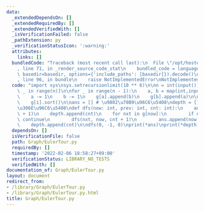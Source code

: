 ```yaml
---
data:
  _extendedDependsOn: []
  _extendedRequiredBy: []
  _extendedVerifiedWith: []
  _isVerificationFailed: false
  _pathExtension: py
  _verificationStatusIcon: ':warning:'
  attributes:
    links: []
  bundledCode: "Traceback (most recent call last):\n  File \"/opt/hostedtoolcache/Python/3.10.6/x64/lib/python3.10/site-packages/onlinejudge_verify/documentation/build.py\"\
    , line 71, in _render_source_code_stat\n    bundled_code = language.bundle(stat.path,\
    \ basedir=basedir, options={'include_paths': [basedir]}).decode()\n  File \"/opt/hostedtoolcache/Python/3.10.6/x64/lib/python3.10/site-packages/onlinejudge_verify/languages/python.py\"\
    , line 96, in bundle\n    raise NotImplementedError\nNotImplementedError\n"
  code: "import sys\nsys.setrecursionlimit(10 ** 6)\n\nn = int(input())\ng = [[] for\
    \ _ in range(n)]\n\nfor _ in range(n - 1):\n    a, b = map(int,input().split())\n\
    \    a -= 1\n    b -= 1\n    g[a].append(b)\n    g[b].append(a)\n\nfor i in range(n):\n\
    \    g[i].sort()\n\nans = [] # \u9802\u70B9\u96C6\u5408\ndepth = [] # \u6DF1\u3055\
    \u306E\u96C6\u5408\ndef dfs(now: int, prev: int, cnt: int):\n    ans.append(now\
    \ + 1)\n    depth.append(cnt)\n    for nxt in g[now]:\n        if nxt == prev:\
    \ continue\n        dfs(nxt, now, cnt + 1)\n        ans.append(now + 1)\n    \
    \    depth.append(cnt)\n\ndfs(0, -1, 0)\nprint(*ans)\nprint(*depth)"
  dependsOn: []
  isVerificationFile: false
  path: Graph/EulerTour.py
  requiredBy: []
  timestamp: '2022-02-06 18:58:27+09:00'
  verificationStatus: LIBRARY_NO_TESTS
  verifiedWith: []
documentation_of: Graph/EulerTour.py
layout: document
redirect_from:
- /library/Graph/EulerTour.py
- /library/Graph/EulerTour.py.html
title: Graph/EulerTour.py
---
```

